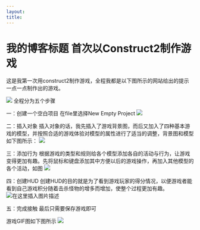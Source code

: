 ```yaml
---
layout: 
title: 
---
```


# 我的博客标题 首次以Construct2制作游戏
这是我第一次用construct2制作游戏，全程我都是以下图所示的网站给出的提示一点一点制作出的游戏。

![](https://img-blog.csdn.net/20181005122454719?watermark/2/text/aHR0cHM6Ly9ibG9nLmNzZG4ubmV0L3FxXzQzMjY3Nzcz/font/5a6L5L2T/fontsize/400/fill/I0JBQkFCMA==/dissolve/70)
全程分为五个步骤

一：创建一个空白项目
在file里选择New Empty Project
![](https://img-blog.csdn.net/2018100512323983?watermark/2/text/aHR0cHM6Ly9ibG9nLmNzZG4ubmV0L3FxXzQzMjY3Nzcz/font/5a6L5L2T/fontsize/400/fill/I0JBQkFCMA==/dissolve/70)

二：插入对象
插入对象的话，我先插入了游戏背景图，而后又加入了四种基本游戏的模型，并按照合适的游戏体验对模型的属性进行了适当的调整，背景图和模型如下图所示：
![](https://img-blog.csdn.net/2018100512351510?watermark/2/text/aHR0cHM6Ly9ibG9nLmNzZG4ubmV0L3FxXzQzMjY3Nzcz/font/5a6L5L2T/fontsize/400/fill/I0JBQkFCMA==/dissolve/70)

三：添加行为
根据游戏的类型和规则给各个模型添加各自的活动与行为，让游戏变得更加有趣。先将鼠标和键盘添加其中方便以后的游戏操作，再加入其他模型的各个活动，如图
![](https://img-blog.csdn.net/2018100512391776?watermark/2/text/aHR0cHM6Ly9ibG9nLmNzZG4ubmV0L3FxXzQzMjY3Nzcz/font/5a6L5L2T/fontsize/400/fill/I0JBQkFCMA==/dissolve/70)

四：创建HUD
创建HUD的目的就是为了看到游戏玩家的得分情况，以便游戏者能看到自己游戏积分随着击杀怪物的增多而增加，使整个过程更加有趣。
![在这里插入图片描述](https://img-blog.csdn.net/20181005124154245?watermark/2/text/aHR0cHM6Ly9ibG9nLmNzZG4ubmV0L3FxXzQzMjY3Nzcz/font/5a6L5L2T/fontsize/400/fill/I0JBQkFCMA==/dissolve/70)

五：完成接触
最后只需要保存游戏即可

游戏GIF图如下图所示
![](https://img-blog.csdn.net/20181005124405650?watermark/2/text/aHR0cHM6Ly9ibG9nLmNzZG4ubmV0L3FxXzQzMjY3Nzcz/font/5a6L5L2T/fontsize/400/fill/I0JBQkFCMA==/dissolve/70)
